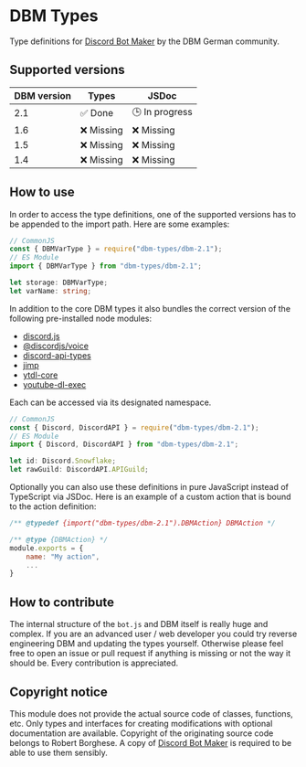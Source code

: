 # DBM Types

Type definitions for [Discord Bot Maker] by the DBM German community.

## Supported versions

| DBM version | Types       | JSDoc          |
|-------------|-------------|----------------|
| 2.1         | ✅ Done    | 🕒 In progress |
| 1.6         | ❌ Missing | ❌ Missing     |
| 1.5         | ❌ Missing | ❌ Missing     |
| 1.4         | ❌ Missing | ❌ Missing     |

## How to use

In order to access the type definitions, one of the supported versions has to be appended to the import path.
Here are some examples:

```ts
// CommonJS
const { DBMVarType } = require("dbm-types/dbm-2.1");
// ES Module
import { DBMVarType } from "dbm-types/dbm-2.1";

let storage: DBMVarType;
let varName: string;
```

In addition to the core DBM types it also bundles the correct version of the following pre-installed node modules:

- [discord.js]
- [@discordjs/voice][discordjs-voice]
- [discord-api-types]
- [jimp]
- [ytdl-core]
- [youtube-dl-exec]

Each can be accessed via its designated namespace.

```ts
// CommonJS
const { Discord, DiscordAPI } = require("dbm-types/dbm-2.1");
// ES Module
import { Discord, DiscordAPI } from "dbm-types/dbm-2.1";

let id: Discord.Snowflake;
let rawGuild: DiscordAPI.APIGuild;
```

Optionally you can also use these definitions in pure JavaScript instead of TypeScript via JSDoc.
Here is an example of a custom action that is bound to the action definition:

```js
/** @typedef {import("dbm-types/dbm-2.1").DBMAction} DBMAction */

/** @type {DBMAction} */
module.exports = {
    name: "My action",
    ...
}
```

## How to contribute

The internal structure of the `bot.js` and DBM itself is really huge and complex.
If you are an advanced user / web developer you could try reverse engineering DBM and updating the types yourself.
Otherwise please feel free to open an issue or pull request if anything is missing or not the way it should be.
Every contribution is appreciated.

## Copyright notice

This module does not provide the actual source code of classes, functions, etc.
Only types and interfaces for creating modifications with optional documentation are available.
Copyright of the originating source code belongs to Robert Borghese.
A copy of [Discord Bot Maker] is required to be able to use them sensibly.

[discord.js]: https://discordjs.dev
[discordjs-voice]: https://discordjs.dev/docs/packages/voice/main
[discord-api-types]: https://discord-api-types.dev
[jimp]: https://github.com/jimp-dev/jimp#readme
[ytdl-core]: https://github.com/fent/node-ytdl-core#readme
[youtube-dl-exec]: https://github.com/microlinkhq/youtube-dl-exec#readme
[Discord Bot Maker]: https://store.steampowered.com/app/682130/Discord_Bot_Maker
